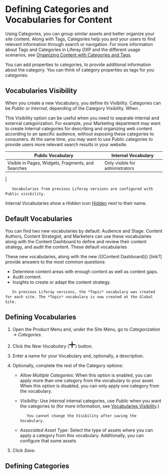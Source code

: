# Defining Categories and Vocabularies for Content

Using Categories, you can group similar assets and better organize your site content. Along with Tags, Categories help you and your users to find relevant information through search or navigation. For more information about Tags and Categories in Liferay DXP and the different usage scenarios, see [Organizing Content with Categories and Tags](organizing-content-with-categories-and-tags.md).

You can add properties to categories, to provide additional information about the category. You can think of category properties as tags for you categories.

## Vocabularies Visibility

When you create a new Vocabulary, you define its Visibility. Categories can be *Public* or *Internal*, depending of the Category Visibility. When .

This Visibility option can be useful when you need to separate internal and external categorization. For example, your Marketing department may want to create Internal categories for describing and organizing web content according to an specific audience, without exposing these categories to consumers. At the same time, you may want to use Public categories to provide users more relevant search results in your website.

| Public Vocabulary | Internal Vocabulary |
| --- | --- |
| Visible in Pages, Widgets, Fragments, and Searches | Only visible for administrators |
| 

```note::
   Vocabularies from previous Liferay versions are configured with Public visibility.
```

Internal Vocabularies show a *Hidden* icon [Hidden](icon-hidden.png) next to their name.

## Default Vocabularies

You can find two new vocabularies by default: Audience and Stage. Content Authors, Content Strategist, and Marketers can use these vocabularies along with the Content Dashboard []() to define and review their content strategy, and audit the content. These default vocabularies 

These new vocabularies, along with the new (((Content Dashboard))) [link?] provide answers to the most common questions:

- Determine content areas with enough content as well as content gaps.
- Audit content.
- Insights to create or adapt the content strategy.

```note::
   In previous Liferay versions, the *Topic* vocabulary was created for each site. The *Topic* vocabulary is now created at the Global Site.
```

## Defining Vocabularies

1. Open the Product Menu and, under the Site Menu, go to *Categorization* &rarr; *Categories*.
1. Click the *New Vocabulary* (![New Vocabulary](../../../images/icon-plus.png)) button.
1. Enter a name for your Vocabulary and, optionally, a description.
1. Optionally, complete the rest of the Category options:

    - *Allow Multiple Categories*: When this option is enabled, you can apply more than one category from the vocabulary to your asset. When this option is disabled, you can only apply one category from the vocabulary.
    - *Visibility*: Use *Internal* internal categories, use *Public* when you want the categories to (for more information, see [Vocabularies Visibility](##vocabularies-visibility).)

        ```important::
           You cannot change the Visibility after saving the Vocabulary.
        ```

    - *Associated Asset Type*: Select the type of assets where you can apply a category from this vocabulary. Additionally, you can configure that some assets 

1. Click *Save*.


## Defining Categories




